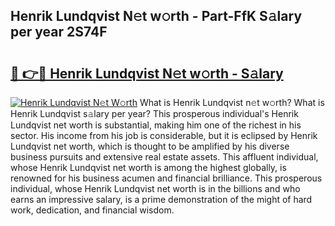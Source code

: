 ## Henrik Lundqvist N𝚎t w𝚘rth - Part-FfK S𝚊lary per year 2S74F

# <h2><a href="http://gc01227.nevu.top/?p=Henrik+Lundqvist">🔗 👉🔴 Henrik Lundqvist N𝚎t w𝚘rth - S𝚊lary</a></h2>

[![Henrik Lundqvist N𝚎t W𝚘rth](https://i.imgur.com/Oavwk0R.jpeg)](http://gc01227.nevu.top/?p=Henrik+Lundqvist)
What is Henrik Lundqvist n𝚎t w𝚘rth? What is Henrik Lundqvist s𝚊lary per year?
This prosperous individual's Henrik Lundqvist net worth is substantial, making him one of the richest in his sector. His income from his job is considerable, but it is eclipsed by Henrik Lundqvist net worth, which is thought to be amplified by his diverse business pursuits and extensive real estate assets. This affluent individual, whose Henrik Lundqvist net worth is among the highest globally, is renowned for his business acumen and financial brilliance. This prosperous individual, whose Henrik Lundqvist net worth is in the billions and who earns an impressive salary, is a prime demonstration of the might of hard work, dedication, and financial wisdom.
